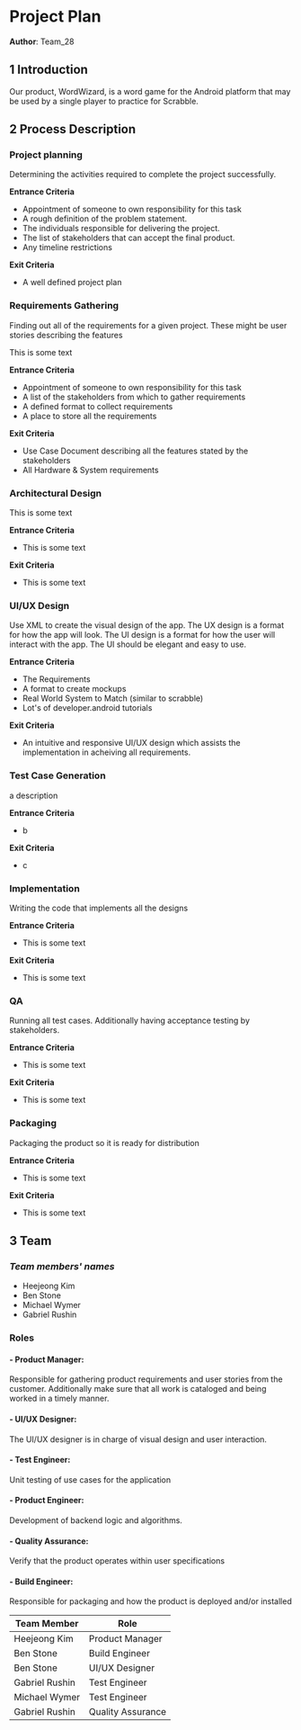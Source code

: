# Project Plan

**Author**: Team_28

## 1 Introduction

Our product, WordWizard, is a word game for the Android platform that may be used by a single player to practice for Scrabble.  

## 2 Process Description

### Project planning
Determining the activities required to complete the project successfully.

**Entrance Criteria**
- Appointment of someone to own responsibility for this task
- A rough definition of the problem statement.
- The individuals responsible for delivering the project.
- The list of stakeholders that can accept the final product.
- Any timeline restrictions

**Exit Criteria**
- A well defined project plan

### Requirements Gathering
Finding out all of the requirements for a given project.  These might be user stories describing the features

This is some text

**Entrance Criteria**
- Appointment of someone to own responsibility for this task
- A list of the stakeholders from which to gather requirements
- A defined format to collect requirements
- A place to store all the requirements

**Exit Criteria**
- Use Case Document describing all the features stated by the stakeholders
- All Hardware & System requirements

### Architectural Design
This is some text

**Entrance Criteria**

- This is some text

**Exit Criteria**

- This is some text

### UI/UX Design
Use XML to create the visual design of the app. The UX design is a format for how the app will look. The UI design is a format for how the user will interact with the app. The UI should be elegant and easy to use.

**Entrance Criteria**

- The Requirements
- A format to create mockups
- Real World System to Match (similar to scrabble)
- Lot's of developer.android tutorials

**Exit Criteria**

- An intuitive and responsive UI/UX design which assists the implementation in acheiving all requirements.

### Test Case Generation
a description

**Entrance Criteria**
- b

**Exit Criteria**
- c

### Implementation
Writing the code that implements all the designs

**Entrance Criteria**
- This is some text

**Exit Criteria**
- This is some text

### QA 
Running all test cases.  Additionally having acceptance testing by stakeholders.

**Entrance Criteria**

- This is some text

**Exit Criteria**

- This is some text

### Packaging
Packaging the product so it is ready for distribution

**Entrance Criteria**

- This is some text

**Exit Criteria**

- This is some text

## 3 Team

### *Team members' names*
- Heejeong Kim
- Ben Stone
- Michael Wymer
- Gabriel Rushin

### Roles
#### - Product Manager: 
Responsible for gathering product requirements and user stories from the customer. Additionally make sure that all work is cataloged and being worked in a timely manner.
#### - UI/UX Designer: 
The UI/UX designer is in charge of visual design and user interaction.
#### - Test Engineer: 
Unit testing of use cases for the application 
#### - Product Engineer: 
Development of backend logic and algorithms.
#### - Quality Assurance: 
Verify that the product operates within user specifications
#### - Build Engineer: 
Responsible for packaging and how the product is deployed and/or installed

| Team Member | Role |
| ----------- | ---- |
| Heejeong Kim | Product Manager |
| Ben Stone | Build Engineer |
| Ben Stone | UI/UX Designer |
| Gabriel Rushin | Test Engineer |
| Michael Wymer | Test Engineer |
| Gabriel Rushin | Quality Assurance |


